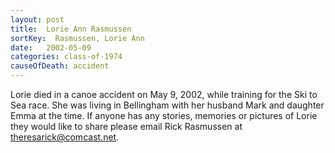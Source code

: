```yaml
---
layout: post
title:  Lorie Ann Rasmussen
sortKey:  Rasmussen, Lorie Ann
date:   2002-05-09
categories: class-of-1974
causeOfDeath: accident
---
```

Lorie died in a canoe accident on May 9, 2002, while training for the Ski to Sea race. She was living in Bellingham with her husband Mark and daughter Emma at the time. If anyone has any stories, memories or pictures of Lorie they would like to share please email Rick Rasmussen at theresarick@comcast.net.
